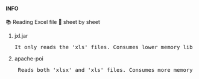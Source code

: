 #### INFO 
:books: Reading Excel file :eyes: sheet by sheet
<ol>
<li>jxl.jar</li> <pre>It only reads the 'xls' files. Consumes lower memory lib space </pre>
  <li>apache-poi</li> <pre> Reads both 'xlsx' and 'xls' files. Consumes more memory for lib space</pre>
</ol>
